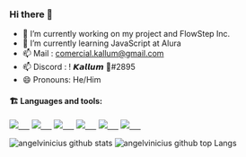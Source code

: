 ### Hi there 👋

- 🔭 I’m currently working on my project and FlowStep Inc.
- 🌱 I’m currently learning JavaScript at Alura
- 📫 Mail : comercial.kallum@gmail.com
- 📫 Discord : ! 𝙆𝙖𝙡𝙡𝙪𝙢 🦇#2895
- 😄 Pronouns: He/Him

#### :building_construction: Languages and tools:

<a href="https://developer.mozilla.org/en-US/docs/Web/HTML"><img src="https://img.icons8.com/ios-glyphs/30/0080FF/html-5.png"/>&nbsp;&nbsp;&nbsp;&nbsp;&nbsp;</a>
<a href="https://developer.mozilla.org/en-US/docs/web/CSS"><img src="https://img.icons8.com/ios-glyphs/30/0080FF/css3.png"/>&nbsp;&nbsp;&nbsp;&nbsp;&nbsp;</a>
<a href="https://javascript.com/"><img src="https://img.icons8.com/ios-filled/30/0080FF/javascript.png"/>&nbsp;&nbsp;&nbsp;&nbsp;&nbsp;</a>
<a href="https://nodejs.org/en/"><img src="https://img.icons8.com/windows/30/0080FF/node-js.png"/>&nbsp;&nbsp;&nbsp;&nbsp;&nbsp;</a>
<a href="https://code.visualstudio.com/"><img src="https://img.icons8.com/ios-filled/30/0080FF/visual-studio-logo.png"/>&nbsp;&nbsp;&nbsp;&nbsp;&nbsp;</a>
<a href="https://git-scm.com/"><img src="https://img.icons8.com/ios-filled/30/0080FF/git.png"/>&nbsp;&nbsp;&nbsp;&nbsp;&nbsp;</a>

![angelvinicius github stats](https://github-readme-stats.vercel.app/api?username=angelvinicius&bg_color=191970&title_color=5a7dbf&text_color=a6c4fc&show_icons=true)
![angelvinicius github top Langs](https://github-readme-stats.vercel.app/api/top-langs/?username=angelvinicius&bg_color=191970&title_color=5a7dbf&text_color=a6c4fc&layout=compact)
